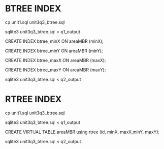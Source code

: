 # BTREE INDEX
cp unit1.sql unit3q3_btree.sql

sqlite3 unit3q3_btree.sql < q1_output

CREATE INDEX btree_minX ON areaMBR (minX);

CREATE INDEX btree_minY ON areaMBR (minY);

CREATE INDEX btree_maxX ON areaMBR (maxX);

CREATE INDEX btree_maxY ON areaMBR (maxY);

sqlite3 unit3q3_btree.sql < q2_output

# RTREE INDEX
cp unit1.sql unit3q3_btree.sql

sqlite3 unit3q3_btree.sql < q1_output

CREATE VIRTUAL TABLE areaMBR using rtree (id, minX, maxX,minY, maxY);

sqlite3 unit3q3_btree.sql < q2_output
